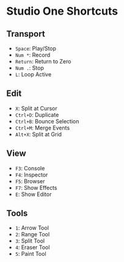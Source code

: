 # Studio One Shortcuts

## Transport
- `Space`: Play/Stop
- `Num *`: Record
- `Return`: Return to Zero
- `Num .`: Stop
- `L`: Loop Active

## Edit
- `X`: Split at Cursor
- `Ctrl+D`: Duplicate
- `Ctrl+B`: Bounce Selection
- `Ctrl+M`: Merge Events
- `Alt+X`: Split at Grid

## View
- `F3`: Console
- `F4`: Inspector
- `F5`: Browser
- `F7`: Show Effects
- `E`: Show Editor

## Tools
- `1`: Arrow Tool
- `2`: Range Tool
- `3`: Split Tool
- `4`: Eraser Tool
- `5`: Paint Tool
